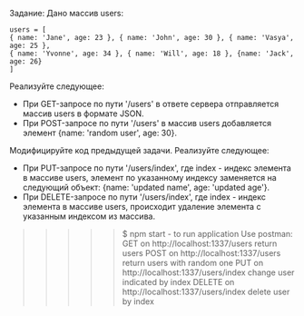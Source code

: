  Задание:
Дано массив users:
```
users = [
{ name: 'Jane', age: 23 }, { name: 'John', age: 30 }, { name: 'Vasya', age: 25 },
{ name: 'Yvonne', age: 34 }, { name: 'Will', age: 18 }, {name: 'Jack', age: 26}
]
```
Реализуйте следующее:
* При GET-запросе по пути '/users' в
ответе сервера отправляется массив users в формате JSON.
* При POST-запросе по пути '/users' в массив users добавляется
элемент {name: 'random user', age: 30}.

Модифицируйте код предыдущей задачи. Реализуйте следующее:
* При PUT-запросе по пути '/users/index', где index - индекс элемента в массиве users, элемент
по указанному индексу заменяется на следующий объект: {name: 'updated name', age: 'updated age'}.
* При DELETE-запросе по пути '/users/index', где index - индекс элемента в массиве users,
происходит удаление элемента с указанным индексом из массива.


>>>>> $ npm start  -  to run application
>>>>> Use postman:
>>>>> GET on http://localhost:1337/users return users
>>>>> POST on http://localhost:1337/users return users with random one
>>>>> PUT on http://localhost:1337/users/index change user indicated by index
>>>>> DELETE on http://localhost:1337/users/index delete user by index